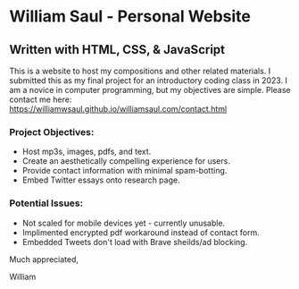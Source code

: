 # William Saul - Personal Website
## Written with HTML, CSS, & JavaScript

This is a website to host my compositions and other related materials. I submitted this as my final
project for an introductory coding class in 2023. I am a novice in computer programming, but my objectives are 
simple. Please contact me here: https://williamwsaul.github.io/williamsaul.com/contact.html

### Project Objectives:
* Host mp3s, images, pdfs, and text.
* Create an aesthetically compelling experience for users.
* Provide contact information with minimal spam-botting.
* Embed Twitter essays onto research page.

### Potential Issues:
* Not scaled for mobile devices yet - currently unusable.
* Implimented encrypted pdf workaround instead of contact form.
* Embedded Tweets don't load with Brave sheilds/ad blocking.

Much appreciated,

William